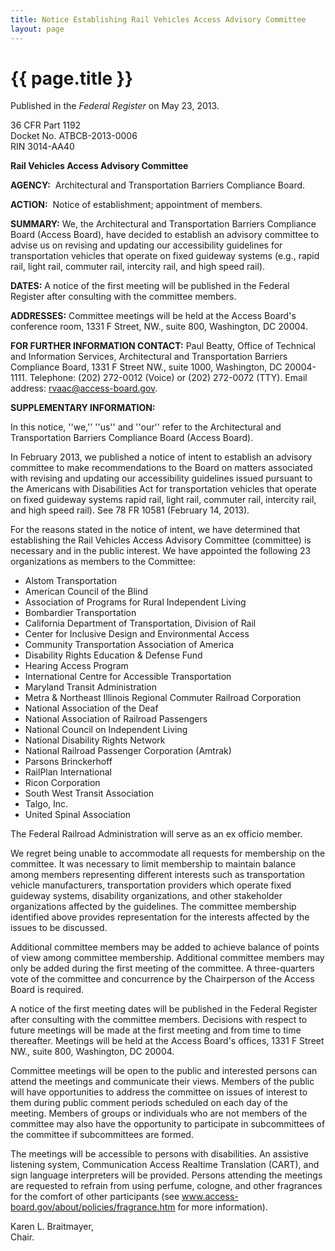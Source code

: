 ```yaml
---
title: Notice Establishing Rail Vehicles Access Advisory Committee
layout: page
---
```


# {{ page.title }}
Published in the *Federal Register* on May 23, 2013.     

36 CFR Part 1192\
Docket No. ATBCB-2013-0006\
RIN 3014-AA40

**Rail Vehicles Access Advisory Committee**

**AGENCY:**  Architectural and Transportation Barriers Compliance Board.

**ACTION:**  Notice of establishment; appointment of members.

**SUMMARY:** We, the Architectural and Transportation Barriers Compliance Board (Access Board), have decided to establish an advisory committee to advise us on revising and updating our accessibility guidelines for transportation vehicles that operate on fixed guideway systems (e.g., rapid rail, light rail, commuter rail, intercity rail, and high speed rail).

**DATES:** A notice of the first meeting will be published in the Federal Register after consulting with the committee members.

**ADDRESSES:** Committee meetings will be held at the Access Board's conference room, 1331 F Street, NW., suite 800, Washington, DC 20004.

**FOR FURTHER INFORMATION CONTACT:** Paul Beatty, Office of Technical and Information Services, Architectural and Transportation Barriers Compliance Board, 1331 F Street NW., suite 1000, Washington, DC 20004-1111. Telephone: (202) 272-0012 (Voice) or (202) 272-0072 (TTY). Email address: <rvaac@access-board.gov>.

**SUPPLEMENTARY INFORMATION:** 

In this notice, ''we,'' ''us'' and ''our'' refer to the Architectural and Transportation Barriers Compliance Board (Access Board).

In February 2013, we published a notice of intent to establish an advisory committee to make recommendations to the Board on matters associated with revising and updating our accessibility guidelines issued pursuant to the Americans with Disabilities Act for transportation vehicles that operate on fixed guideway systems rapid rail, light rail, commuter rail, intercity rail, and high speed rail). See 78 FR 10581 (February 14, 2013).

For the reasons stated in the notice of intent, we have determined that establishing the Rail Vehicles Access Advisory Committee (committee) is necessary and in the public interest. We have appointed the following 23 organizations as members to the Committee:

-   Alstom Transportation
-   American Council of the Blind
-   Association of Programs for Rural Independent Living
-   Bombardier Transportation
-   California Department of Transportation, Division of Rail
-   Center for Inclusive Design and Environmental Access
-   Community Transportation Association of America
-   Disability Rights Education & Defense Fund
-   Hearing Access Program
-   International Centre for Accessible Transportation
-   Maryland Transit Administration
-   Metra & Northeast Illinois Regional Commuter Railroad Corporation
-   National Association of the Deaf
-   National Association of Railroad Passengers
-   National Council on Independent Living
-   National Disability Rights Network
-   National Railroad Passenger Corporation (Amtrak)
-   Parsons Brinckerhoff
-   RailPlan International
-   Ricon Corporation
-   South West Transit Association
-   Talgo, Inc.
-   United Spinal Association

The Federal Railroad Administration will serve as an ex officio member.

We regret being unable to accommodate all requests for membership on the committee. It was necessary to limit membership to maintain balance among members representing different interests such as transportation vehicle manufacturers, transportation providers which operate fixed guideway systems, disability organizations, and other stakeholder organizations affected by the guidelines. The committee membership identified above provides representation for the interests affected by the issues to be discussed.

Additional committee members may be added to achieve balance of points of view among committee membership. Additional committee members may only be added during the first meeting of the committee. A three-quarters vote of the committee and concurrence by the Chairperson of the Access Board is required.

A notice of the first meeting dates will be published in the Federal Register after consulting with the committee members. Decisions with respect to future meetings will be made at the first meeting and from time to time thereafter. Meetings will be held at the Access Board's offices, 1331 F Street NW., suite 800, Washington, DC 20004.

Committee meetings will be open to the public and interested persons can attend the meetings and communicate their views. Members of the public will have opportunities to address the committee on issues of interest to them during public comment periods scheduled on each day of the meeting. Members of groups or individuals who are not members of the committee may also have the opportunity to participate in subcommittees of the committee if subcommittees are formed.

The meetings will be accessible to persons with disabilities. An assistive listening system, Communication Access Realtime Translation (CART), and sign language interpreters will be provided. Persons attending the meetings are requested to refrain from using perfume, cologne, and other fragrances for the comfort of other participants (see www.access-board.gov/about/policies/fragrance.htm for more information).

Karen L. Braitmayer,\
Chair.